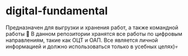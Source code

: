 # digital-fundamental
Предназначен для выгрузки и хранения работ, а также командной работы
🌚
В данном репозитории хранятся все работы по цифровым направлениям, такие как ОЦТ и ОАП.
Все является личной информацией и должно использоваться только в усебных целях)💀

